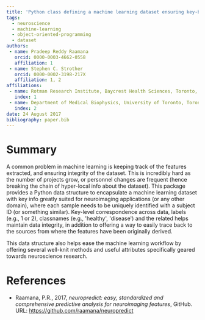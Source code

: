 ```yaml
---
title: 'Python class defining a machine learning dataset ensuring key-based correspondence and maintaining integrity'
tags:
  - neuroscience
  - machine-learning
  - object-oriented-programming
  - dataset
authors:
 - name: Pradeep Reddy Raamana
   orcid: 0000-0003-4662-0558
   affiliation: 1
 - name: Stephen C. Strother
   orcid: 0000-0002-3198-217X
   affiliation: 1, 2
affiliations:
 - name: Rotman Research Institute, Baycrest Health Sciences, Toronto, ON, Canada
   index: 1
 - name: Department of Medical Biophysics, University of Toronto, Toronto, ON, Canada
   index: 2
date: 24 August 2017
bibliography: paper.bib
---
```


# Summary

A common problem in machine learning is keeping track of the features extracted, and ensuring integrity of the dataset. This is incredibly hard as the number of projects grow, or personnel changes are frequent (hence breaking the chain of hyper-local info about the dataset). This package provides a Python data structure to encapsulate a machine learning dataset with key info greatly suited for neuroimaging applications (or any other domain), where each sample needs to be uniquely identified with a subject ID (or something similar). Key-level correspondence across data, labels (e.g., 1 or 2), classnames (e.g., 'healthy', 'disease') and the related helps maintain data integrity, in addition to offering a way to easily trace back to the sources from where the features have been originally derived.

This data structure also helps ease the machine learning workflow by offering several well-knit methods and useful attributes specifically geared towards neuroscience research.

# References

 - Raamana, P.R., 2017, *neuropredict: easy, standardized and comprehensive predictive analysis for neuroimaging features*, GitHub. URL: https://github.com/raamana/neuropredict
